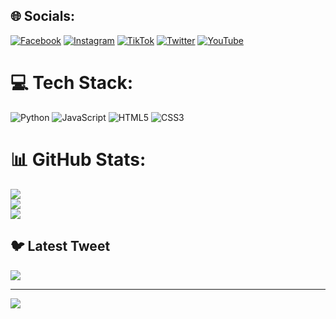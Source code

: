 

## 🌐 Socials:
[![Facebook](https://img.shields.io/badge/Facebook-%231877F2.svg?logo=Facebook&logoColor=white)](https://facebook.com/RnSva) [![Instagram](https://img.shields.io/badge/Instagram-%23E4405F.svg?logo=Instagram&logoColor=white)](https://instagram.com/_Resv3) [![TikTok](https://img.shields.io/badge/TikTok-%23000000.svg?logo=TikTok&logoColor=white)](https://tiktok.com/_Resv3) [![Twitter](https://img.shields.io/badge/Twitter-%231DA1F2.svg?logo=Twitter&logoColor=white)](https://twitter.com/_RsV3) [![YouTube](https://img.shields.io/badge/YouTube-%23FF0000.svg?logo=YouTube&logoColor=white)](https://youtube.com/_ReSv3) 

# 💻 Tech Stack:
![Python](https://img.shields.io/badge/python-3670A0?style=for-the-badge&logo=python&logoColor=ffdd54) ![JavaScript](https://img.shields.io/badge/javascript-%23323330.svg?style=for-the-badge&logo=javascript&logoColor=%23F7DF1E) ![HTML5](https://img.shields.io/badge/html5-%23E34F26.svg?style=for-the-badge&logo=html5&logoColor=white) ![CSS3](https://img.shields.io/badge/css3-%231572B6.svg?style=for-the-badge&logo=css3&logoColor=white)
# 📊 GitHub Stats:
![](https://github-readme-stats.vercel.app/api?username=ReSvGh&theme=tokyonight&hide_border=false&include_all_commits=false&count_private=true)<br/>
![](https://github-readme-streak-stats.herokuapp.com/?user=ReSvGh&theme=tokyonight&hide_border=false)<br/>
![](https://github-readme-stats.vercel.app/api/top-langs/?username=ReSvGh&theme=tokyonight&hide_border=false&include_all_commits=false&count_private=true&layout=compact)

## 🐦 Latest Tweet
[![](https://gtce.itsvg.in/api?username=@_RsV3)](https://github.com/VishwaGauravIn/github-twitter-card-embed)

---
[![](https://visitcount.itsvg.in/api?id=ReSvGh&icon=0&color=10)](https://visitcount.itsvg.in)

<!-- Proudly created with GPRM ( https://gprm.itsvg.in ) -->
